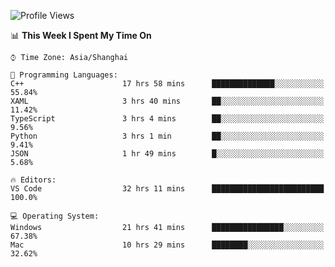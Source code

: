 <!--START_SECTION:waka-->
![Profile Views](http://img.shields.io/badge/Profile%20Views-13-blue)

📊 **This Week I Spent My Time On** 

```text
⌚︎ Time Zone: Asia/Shanghai

💬 Programming Languages: 
C++                      17 hrs 58 mins      ██████████████░░░░░░░░░░░   55.84% 
XAML                     3 hrs 40 mins       ██░░░░░░░░░░░░░░░░░░░░░░░   11.42% 
TypeScript               3 hrs 4 mins        ██░░░░░░░░░░░░░░░░░░░░░░░   9.56% 
Python                   3 hrs 1 min         ██░░░░░░░░░░░░░░░░░░░░░░░   9.41% 
JSON                     1 hr 49 mins        █░░░░░░░░░░░░░░░░░░░░░░░░   5.68%

🔥 Editors: 
VS Code                  32 hrs 11 mins      █████████████████████████   100.0%

💻 Operating System: 
Windows                  21 hrs 41 mins      ████████████████░░░░░░░░░   67.38% 
Mac                      10 hrs 29 mins      ████████░░░░░░░░░░░░░░░░░   32.62%

```


<!--END_SECTION:waka-->
